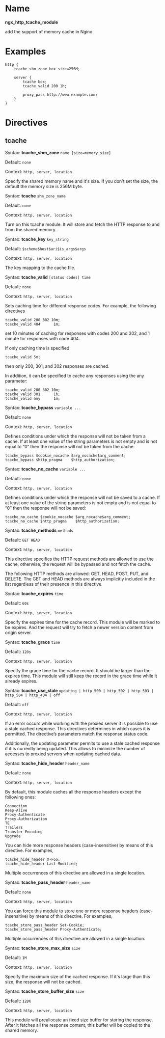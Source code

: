 # Name #

**ngx\_http\_tcache\_module**

add the support of memory cache in Nginx

# Examples #

	http {
        tcache_shm_zone box size=256M;

        server {
            tcache box;
            tcache_valid 200 1h;

            proxy_pass http://www.example.com;
        }
	}

# Directives #

## tcache ##


Syntax: **tcache_shm_zone** `name [size=memory_size]`

Default: `none`

Context: `http, server, location`

Specify the shared memory name and it's size. If you don't set the size, the default the memory size is 256M byte.


Syntax: **tcache** `shm_zone_name`

Default: `none`

Context: `http, server, location`

Turn on this tcache module. It will store and fetch the HTTP response to and from the shared memory.


Syntax: **tcache_key** `key_string`

Default: `$scheme$host$uri$is_args$args`

Context: `http, server, location`

The key mapping to the cache file. 


Syntax: **tcache_valid** `[status codes] time`

Default: `none`

Context: `http, server, location`

Sets caching time for different response codes. For example, the following directives

    tcache_valid 200 302 10m;
    tcache_valid 404      1m;

set 10 minutes of caching for responses with codes 200 and 302, and 1 minute for responses with code 404.

If only caching time is specified

    tcache_valid 5m;

then only 200, 301, and 302 responses are cached.

In addition, it can be specified to cache any responses using the any parameter:

    tcache_valid 200 302 10m;
    tcache_valid 301      1h;
    tcache_valid any      1m;


Syntax: **tcache_bypass** `variable ...`

Default: `none`

Context: `http, server, location`

Defines conditions under which the response will not be taken from a cache. If at least one value of the string parameters is not empty and is not equal to “0” then the response will not be taken from the cache:

    tcache_bypass $cookie_nocache $arg_nocache$arg_comment;
    tcache_bypass $http_pragma    $http_authorization;


Syntax: **tcache_no_cache** `variable ...`

Default: `none`

Context: `http, server, location`

Defines conditions under which the response will not be saved to a cache. If at least one value of the string parameters is not empty and is not equal to “0” then the response will not be saved:

    tcache_no_cache $cookie_nocache $arg_nocache$arg_comment;
    tcache_no_cache $http_pragma    $http_authorization;


Syntax: **tcache_methods** `methods`

Default: `GET HEAD`

Context: `http, server, location`

This directive specifies the HTTP request methods are allowed to use the cache, otherwise, the request will be bypassed and not fetch the cache.

The following HTTP methods are allowed: GET, HEAD, POST, PUT, and DELETE. The GET and HEAD methods are always implicitly included in the list regardless of their presence in this directive.


Syntax: **tcache_expires** `time`

Default: `60s`

Context: `http, server, location`

Specify the expires time for the cache record. This module will be marked to be expires. And the request will try to fetch a newer version content from origin server.


Syntax: **tcache_grace** `time`

Default: `120s`

Context: `http, server, location`

Specify the grace time for the cache record. It should be larger than the expires time. This module will still keep the record in the grace time while it already expires.


Syntax: **tcache_use_stale** `updating | http_500 | http_502 | http_503 | http_504 | http_404 | off`

Default: `off`

Context: `http, server, location`

If an error occurs while working with the proxied server it is possible to use a stale cached response. This directives determines in which cases it is permitted. The directive’s parameters match the response status code.

Additionally, the updating parameter permits to use a stale cached response if it is currently being updated. This allows to minimize the number of accesses to proxied servers when updating cached data.


Syntax: **tcache_hide_header** `header_name`

Default: `none`

Context: `http, server, location`

By default, this module caches all the response headers except the following ones:

    Connection
    Keep-Alive
    Proxy-Authenticate
    Proxy-Authorization
    TE
    Trailers
    Transfer-Encoding
    Upgrade

You can hide more response headers (case-insensitive) by means of this directive. For examples,

    tcache_hide_header X-Foo;
    tcache_hide_header Last-Modified;

Multiple occurrences of this directive are allowed in a single location.


Syntax: **tcache_pass_header** `header_name`

Default: `none`

Context: `http, server, location`

You can force this module to store one or more response headers (case-insensitive) by means of this directive. For examples,

    tcache_store_pass_header Set-Cookie;
    tcache_store_pass_header Proxy-Authenticate;

Multiple occurrences of this directive are allowed in a single location.


Syntax: **tcache_store_max_size** `size`

Default: `1M`

Context: `http, server, location`

Specify the maximum size of the cached response. If it's large than this size, the response will not be cached.


Syntax: **tcache_store_buffer_size** `size`

Default: `128K`

Context: `http, server, location`

This module will preallocate an fixed size buffer for storing the response. After it fetches all the response content, this buffer will be copied to the shared memory.
